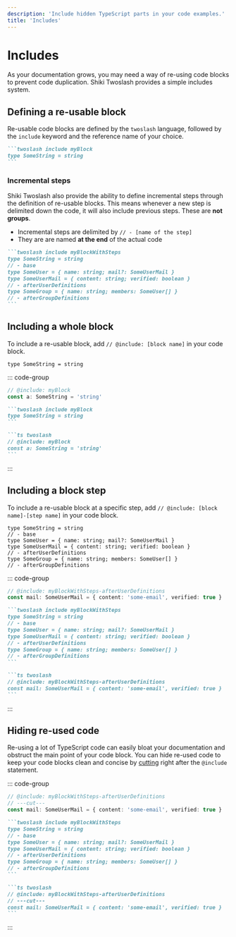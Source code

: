```yaml
---
description: 'Include hidden TypeScript parts in your code examples.'
title: 'Includes'
---
```


# Includes

As your documentation grows, you may need a way of re-using code blocks to prevent code duplication. Shiki Twoslash provides a simple includes system.

## Defining a re-usable block

Re-usable code blocks are defined by the `twoslash` language, followed by the `include` keyword and the reference name of your choice.

````md
```twoslash include myBlock
type SomeString = string
```
````

### Incremental steps

Shiki Twoslash also provide the ability to define incremental steps through the definition of re-usable blocks. This means whenever a new step is delimited down the code, it will also include previous steps. These are **not groups**.

- Incremental steps are delimited by `// - [name of the step]`
- They are are named **at the end** of the actual code

````md
```twoslash include myBlockWithSteps
type SomeString = string
// - base
type SomeUser = { name: string; mail?: SomeUserMail }
type SomeUserMail = { content: string; verified: boolean }
// - afterUserDefinitions
type SomeGroup = { name: string; members: SomeUser[] }
// - afterGroupDefinitions
```
````

## Including a whole block

To include a re-usable block, add `// @include: [block name]` in your code block.

```twoslash include myBlock
type SomeString = string
```

::: code-group

```ts twoslash [output]
// @include: myBlock
const a: SomeString = 'string'
```

````md [markdown]
```twoslash include myBlock
type SomeString = string
```

```ts twoslash
// @include: myBlock
const a: SomeString = 'string'
```
````

:::

## Including a block step

To include a re-usable block at a specific step, add `// @include: [block name]-[step name]` in your code block.

```twoslash include myBlockWithSteps
type SomeString = string
// - base
type SomeUser = { name: string; mail?: SomeUserMail }
type SomeUserMail = { content: string; verified: boolean }
// - afterUserDefinitions
type SomeGroup = { name: string; members: SomeUser[] }
// - afterGroupDefinitions
```

::: code-group

```ts twoslash [output]
// @include: myBlockWithSteps-afterUserDefinitions
const mail: SomeUserMail = { content: 'some-email', verified: true }
```

````md [markdown]
```twoslash include myBlockWithSteps
type SomeString = string
// - base
type SomeUser = { name: string; mail?: SomeUserMail }
type SomeUserMail = { content: string; verified: boolean }
// - afterUserDefinitions
type SomeGroup = { name: string; members: SomeUser[] }
// - afterGroupDefinitions
```

```ts twoslash
// @include: myBlockWithSteps-afterUserDefinitions
const mail: SomeUserMail = { content: 'some-email', verified: true }
```
````

:::

## Hiding re-used code

Re-using a lot of TypeScript code can easily bloat your documentation and obstruct the main point of your code block. You can hide re-used code to keep your code blocks clean and concise by [cutting](/api/cutting) right after the `@include` statement.

::: code-group

```ts twoslash [output]
// @include: myBlockWithSteps-afterUserDefinitions
// ---cut---
const mail: SomeUserMail = { content: 'some-email', verified: true }
```

````md [markdown]
```twoslash include myBlockWithSteps
type SomeString = string
// - base
type SomeUser = { name: string; mail?: SomeUserMail }
type SomeUserMail = { content: string; verified: boolean }
// - afterUserDefinitions
type SomeGroup = { name: string; members: SomeUser[] }
// - afterGroupDefinitions
```

```ts twoslash
// @include: myBlockWithSteps-afterUserDefinitions
// ---cut---
const mail: SomeUserMail = { content: 'some-email', verified: true }
```
````

:::
